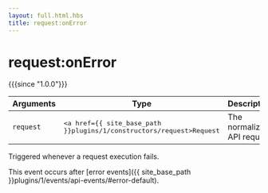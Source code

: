 ```yaml
---
layout: full.html.hbs
title: request:onError
---
```


# request:onError

{{{since "1.0.0"}}}

| Arguments | Type | Description |
|-----------|------|-------------|
| `request` | <pre><a href={{ site_base_path }}plugins/1/constructors/request>Request</a></pre> | The normalized API request |

Triggered whenever a request execution fails.  

This event occurs after [error events]({{ site_base_path }}plugins/1/events/api-events/#error-default).

